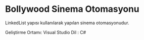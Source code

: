 # Bollywood Sinema Otomasyonu

LinkedList yapısı kullanılarak yapılan sinema otomasyonudur.

Geliştirme Ortamı: Visual Studio
Dil : C#

